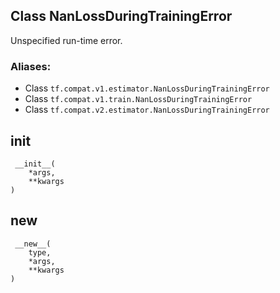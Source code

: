 ## Class NanLossDuringTrainingError

Unspecified run-time error.
### Aliases:
- Class `tf.compat.v1.estimator.NanLossDuringTrainingError`
- Class `tf.compat.v1.train.NanLossDuringTrainingError`
- Class `tf.compat.v2.estimator.NanLossDuringTrainingError`
## __init__

```
 __init__(
    *args,
    **kwargs
)
```
## __new__

```
 __new__(
    type,
    *args,
    **kwargs
)
```
